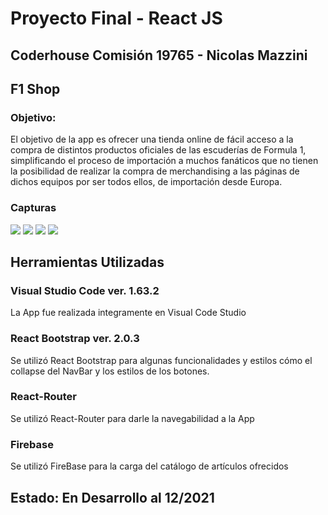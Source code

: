 # Proyecto Final - React JS
## Coderhouse Comisión 19765 - Nicolas Mazzini

## F1 Shop
### Objetivo:
El objetivo de la app es ofrecer una tienda online de fácil acceso a la compra de distintos productos oficiales de las escuderías de Formula 1, simplificando el proceso de importación a muchos fanáticos que no tienen la posibilidad de realizar la compra de merchandising a las páginas de dichos equipos por ser todos ellos, de importación desde Europa.

### Capturas
![](https://i.imgur.com/mPWMaka.jpeg)
![](https://i.imgur.com/oiN2hGY.jpeg)
![](https://i.imgur.com/6d7R1WG.jpeg)
![](https://i.imgur.com/MH8ErYm.jpeg)

## Herramientas Utilizadas
### Visual Studio Code ver. 1.63.2
La App fue realizada integramente en Visual Code Studio
### React Bootstrap ver. 2.0.3
Se utilizó React Bootstrap para algunas funcionalidades y estilos cómo el collapse del NavBar y los estilos de los botones.
### React-Router
Se utilizó React-Router para darle la navegabilidad a la App
### Firebase
Se utilizó FireBase para la carga del catálogo de artículos ofrecidos

## Estado: En Desarrollo al 12/2021